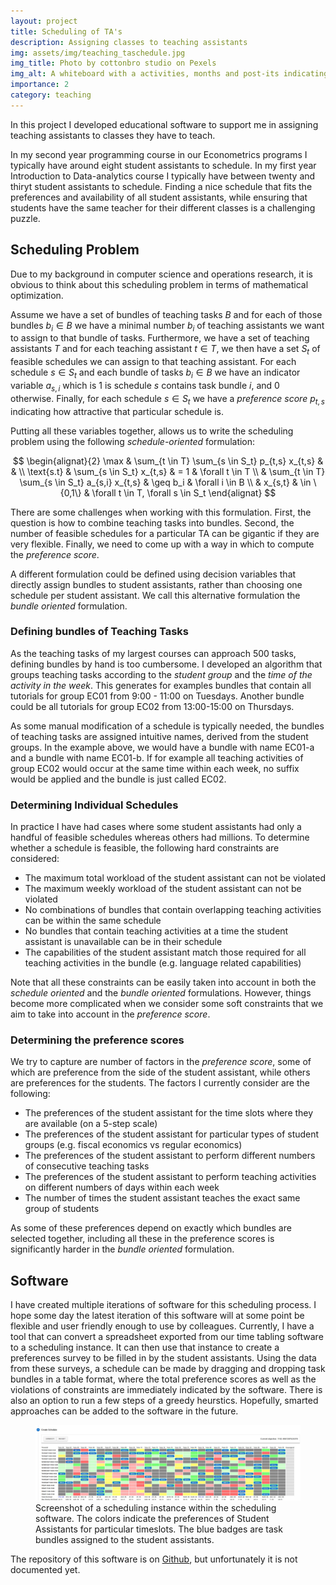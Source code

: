 ```yaml
---
layout: project
title: Scheduling of TA's
description: Assigning classes to teaching assistants
img: assets/img/teaching_taschedule.jpg
img_title: Photo by cottonbro studio on Pexels
img_alt: A whiteboard with a activities, months and post-its indicating who will do what
importance: 2
category: teaching
---
```


In this project I developed educational software to support me in assigning teaching assistants to classes they have to teach. 

In my second year programming course in our Econometrics programs I typically have around eight student assistants to schedule.
In my first year Introduction to Data-analytics course I typically have between twenty and thiryt student assistants to schedule.
Finding a nice schedule that fits the preferences and availability of all student assistants, while ensuring that students have
the same teacher for their different classes is a challenging puzzle.

## Scheduling Problem

Due to my background in computer science and operations research, it is obvious to think about
this scheduling problem in terms of mathematical optimization.

Assume we have a set of bundles of teaching tasks $B$ and for each of those bundles $b_i \in B$ 
we have a minimal number $b_i$ of teaching assistants we want to assign to that bundle of tasks.
Furthermore, we have a set of teaching assistants $T$ and for each teaching assistant $t \in T$,
we then have a set $S_t$ of feasible schedules we can assign to that teaching assistant. For each
schedule $s \in S_t$ and each bundle of tasks $b_i \in B$
we have an indicator variable $a_{s,i}$ which is $1$ is schedule $s$ contains task bundle $i$,
and $0$ otherwise. Finally, for each schedule $s \in S_t$ we have a *preference score* $p_{t,s}$
indicating how attractive that particular schedule is.

Putting all these variables together, allows us to write the scheduling problem using the
following *schedule-oriented* formulation:

$$
\begin{alignat}{2}
      \max & \sum_{t \in T} \sum_{s \in S_t} p_{t,s} x_{t,s} & & \\
\text{s.t} & \sum_{s \in S_t} x_{t,s} & = 1 & \forall t \in T \\
           & \sum_{t \in T} \sum_{s \in S_t} a_{s,i} x_{t,s} & \geq b_i & \forall i \in B \\
           & x_{s,t} & \in \{0,1\} & \forall t \in T, \forall s \in S_t   
\end{alignat}
$$

There are some challenges when working with this formulation. First, the question is how to combine
teaching tasks into bundles. Second, the number of feasible schedules for a particular TA can be gigantic
if they are very flexible. Finally, we need to come up with a way in which to compute the *preference score*.

A different formulation could be defined using decision variables that directly assign bundles to
student assistants, rather than choosing one schedule per student assistant. We call this alternative formulation
the *bundle oriented* formulation.

### Defining bundles of Teaching Tasks

As the teaching tasks of my largest courses can approach 500 tasks, defining bundles by hand is too
cumbersome. I developed an algorithm that groups teaching tasks according to the *student group*
and the *time of the activity in the week*. This generates for examples bundles that contain all
tutorials for group EC01 from 9:00 - 11:00 on Tuesdays. Another bundle could be all tutorials for
group EC02 from 13:00-15:00 on Thursdays.

As some manual modification of a schedule is typically needed, the bundles of teaching tasks are
assigned intuitive names, derived from the student groups. In the example above, we would have a
bundle with name EC01-a and a bundle with name EC01-b. If for example all teaching activities of
group EC02 would occur at the same time within each week, no suffix would be applied and the
bundle is just called EC02.

### Determining Individual Schedules

In practice I have had cases where some student assistants had only a handful of feasible schedules
whereas others had millions. To determine whether a schedule is feasible, the following hard constraints
are considered:

* The maximum total workload of the student assistant can not be violated
* The maximum weekly workload of the student assistant can not be violated
* No combinations of bundles that contain overlapping teaching activities can be within the same schedule
* No bundles that contain teaching activities at a time the student assistant is unavailable can be in their schedule
* The capabilities of the student assistant match those required for all teaching activities in the bundle (e.g. language related capabilities)

Note that all these constraints can be easily taken into account in both the *schedule oriented* and the *bundle oriented*
formulations. However, things become more complicated when we consider some soft constraints that we aim to take into
account in the *preference score*.

### Determining the preference scores

We try to capture are number of factors in the *preference score*, some of which are preference from the side
of the student assistant, while others are preferences for the students. The factors I currently consider are
the following:

* The preferences of the student assistant for the time slots where they are available (on a 5-step scale)
* The preferences of the student assistant for particular types of student groups (e.g. fiscal economics vs regular economics)
* The preferences of the student assistant to perform different numbers of consecutive teaching tasks
* The preferences of the student assistant to perform teaching activities on different numbers of days within each week
* The number of times the student assistant teaches the exact same group of students

As some of these preferences depend on exactly which bundles are selected together, including all these in the preference
scores is significantly harder in the *bundle oriented* formulation.

## Software

I have created multiple iterations of software for this scheduling process. I hope some day the latest iteration of this
software will at some point be flexible and user friendly enough to use by colleagues. Currently, I have a tool that
can convert a spreadsheet exported from our time tabling software to a scheduling instance. It can then use that instance
to create a preferences survey to be filled in by the student assistants. Using the data from these surveys, a schedule
can be made by dragging and dropping task bundles in a table format, where the total preference scores as well as the
violations of constraints are immediately indicated by the software. There is also an option to run a few steps of
a greedy heurstics. Hopefully, smarted approaches can be added to the software in the future.

<figure>
      <img class="img-fluid rounded z-depth-1"
           src="/assets/img/teaching_taschedule_screenshot1.jpg"
           alt="A large grid with many cells indicating availability of student assistants and tasks assigned to them"
      />
      <figcaption class="caption">Screenshot of a scheduling instance within the scheduling software. The colors indicate
      the preferences of Student Assistants for particular timeslots. The blue badges are task bundles assigned to the
      student assistants.</figcaption>
</figure>

The repository of this software is on [Github](https://github.com/pcbouman-eur/ta-scheduling), but unfortunately it is
not documented yet.